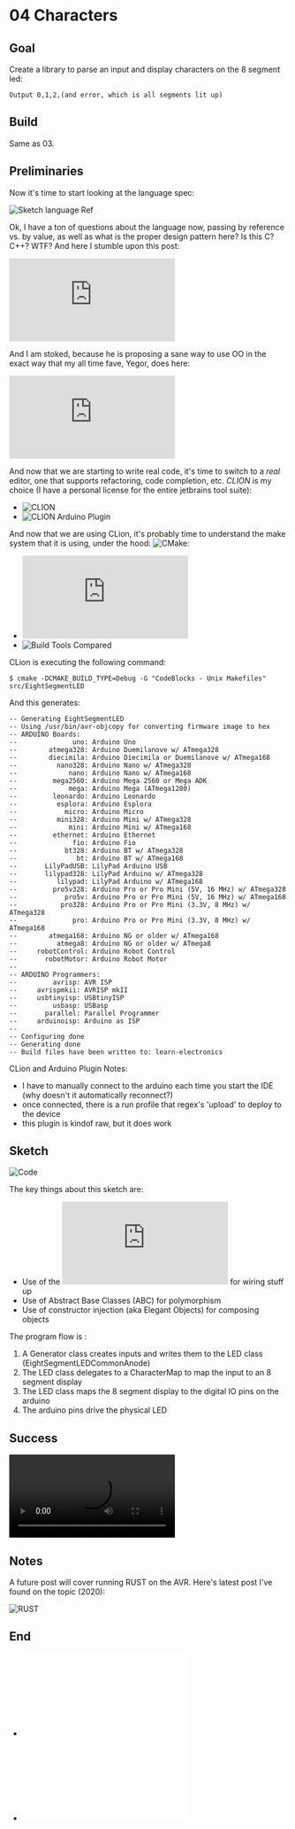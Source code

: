 # 04 Characters

## Goal

Create a library to parse an input and display characters on the 8 segment led:

    Output 0,1,2,(and error, which is all segments lit up)

## Build

Same as 03.

## Preliminaries

Now it's time to start looking at the language spec:

![Sketch language Ref](https://www.arduino.cc/reference/en/)

Ok, I have a ton of questions about the language now, passing by reference vs. by value,
as well as what is the proper design pattern here? Is this C? C++? WTF? And here I stumble
upon this post:

![ArduinoTheOOWay](https://paulmurraycbr.github.io/ArduinoTheOOWay.html)

And I am stoked, because he is proposing a sane way to use OO in the exact way
that my all time fave, Yegor, does here:

![Elegant Objects](https://www.yegor256.com/elegant-objects.html)

And now that we are starting to write real code, it's time to switch to a
*real* editor, one that supports refactoring, code completion, etc. _CLION_ is
my choice (I have a personal license for the entire jetbrains tool suite):

* ![CLION](https://plugins.jetbrains.com/clion)
* ![CLION Arduino Plugin](https://plugins.jetbrains.com/plugin/7889-arduino)

And now that we are using CLion, it's probably time to understand the make system
that it is using, under the hood: ![CMake](https://cmake.org):

* ![CMake Tutorial](https://cmake.org/cmake/help/latest/guide/tutorial/index.html)
* ![Build Tools Compared](https://medium.com/@julienjorge/an-overview-of-build-systems-mostly-for-c-projects-ac9931494444)

CLion is executing the following command:

    $ cmake -DCMAKE_BUILD_TYPE=Debug -G "CodeBlocks - Unix Makefiles" src/EightSegmentLED

And this generates:

    -- Generating EightSegmentLED
    -- Using /usr/bin/avr-objcopy for converting firmware image to hex
    -- ARDUINO Boards:
    --              uno: Arduino Uno
    --        atmega328: Arduino Duemilanove w/ ATmega328
    --        diecimila: Arduino Diecimila or Duemilanove w/ ATmega168
    --          nano328: Arduino Nano w/ ATmega328
    --             nano: Arduino Nano w/ ATmega168
    --         mega2560: Arduino Mega 2560 or Mega ADK
    --             mega: Arduino Mega (ATmega1280)
    --         leonardo: Arduino Leonardo
    --          esplora: Arduino Esplora
    --            micro: Arduino Micro
    --          mini328: Arduino Mini w/ ATmega328
    --             mini: Arduino Mini w/ ATmega168
    --         ethernet: Arduino Ethernet
    --              fio: Arduino Fio
    --            bt328: Arduino BT w/ ATmega328
    --               bt: Arduino BT w/ ATmega168
    --       LilyPadUSB: LilyPad Arduino USB
    --       lilypad328: LilyPad Arduino w/ ATmega328
    --          lilypad: LilyPad Arduino w/ ATmega168
    --         pro5v328: Arduino Pro or Pro Mini (5V, 16 MHz) w/ ATmega328
    --            pro5v: Arduino Pro or Pro Mini (5V, 16 MHz) w/ ATmega168
    --           pro328: Arduino Pro or Pro Mini (3.3V, 8 MHz) w/ ATmega328
    --              pro: Arduino Pro or Pro Mini (3.3V, 8 MHz) w/ ATmega168
    --        atmega168: Arduino NG or older w/ ATmega168
    --          atmega8: Arduino NG or older w/ ATmega8
    --     robotControl: Arduino Robot Control
    --       robotMotor: Arduino Robot Motor
    --
    -- ARDUINO Programmers:
    --         avrisp: AVR ISP
    --     avrispmkii: AVRISP mkII
    --     usbtinyisp: USBtinyISP
    --         usbasp: USBasp
    --       parallel: Parallel Programmer
    --     arduinoisp: Arduino as ISP
    --
    -- Configuring done
    -- Generating done
    -- Build files have been written to: learn-electronics


CLion and Arduino Plugin Notes: 

* I have to manually connect to the arduino each time you start the IDE (why doesn't it automatically reconnect?)
* once connected, there is a run profile that regex's 'upload' to deploy to the device
* this plugin is kindof raw, but it does work

## Sketch

![Code](resources/eight_segment_led.ino)

The key things about this sketch are:

* Use of the ![Runnable pattern](https://paulmurraycbr.github.io/ArduinoTheOOWay.html) for wiring stuff up
* Use of Abstract Base Classes (ABC) for polymorphism
* Use of constructor injection (aka Elegant Objects) for composing objects

The program flow is :

1. A Generator class creates inputs and writes them to the LED class (EightSegmentLEDCommonAnode)
1. The LED class delegates to a CharacterMap to map the input to an 8 segment display
1. The LED class maps the 8 segment display to the digital IO pins on the arduino
1. The arduino pins drive the physical LED

## Success

![Running](resources/04-sequenced-led.mp4)

## Notes

A future post will cover running RUST on the AVR. Here's latest post I've found on the topic (2020):

![RUST](https://dev.to/creativcoder/how-to-run-rust-on-arduino-uno-40c0)

## End

* ![Prev](../03-multi-segment-led-rotate/readme.md)
* ![Next](../05-multiplex/readme.md)
